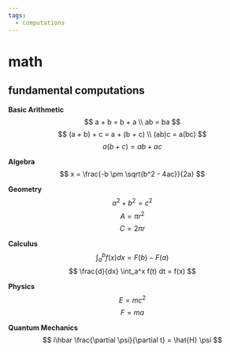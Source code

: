 ```yaml
---
tags:
  - computations 
---
```

# math

## fundamental computations

**Basic Arithmetic**
$$
a + b = b + a \\
ab = ba
$$
$$
(a + b) + c = a + (b + c) \\
(ab)c = a(bc)
$$
$$
a(b + c) = ab + ac
$$

**Algebra**
$$
x = \frac{-b \pm \sqrt{b^2 - 4ac}}{2a}
$$

**Geometry**
$$
a^2 + b^2 = c^2
$$
$$
A = \pi r^2
$$
$$
C = 2\pi r
$$

**Calculus**
$$
\int_a^b f(x) dx = F(b) - F(a)
$$
$$
\frac{d}{dx} \int_a^x f(t) dt = f(x)
$$

**Physics**
$$
E = mc^2
$$
$$
F = ma
$$

**Quantum Mechanics**
$$
i\hbar \frac{\partial \psi}{\partial t} = \hat{H} \psi
$$
